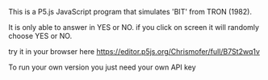 This is a P5.js JavaScript program that simulates 'BIT' from TRON (1982). 

It is only able to answer in YES or NO. if you click on screen it will randomly choose YES or NO.

try it in your browser here https://editor.p5js.org/Chrismofer/full/B7St2wq1v

To run your own version you just need your own API key
